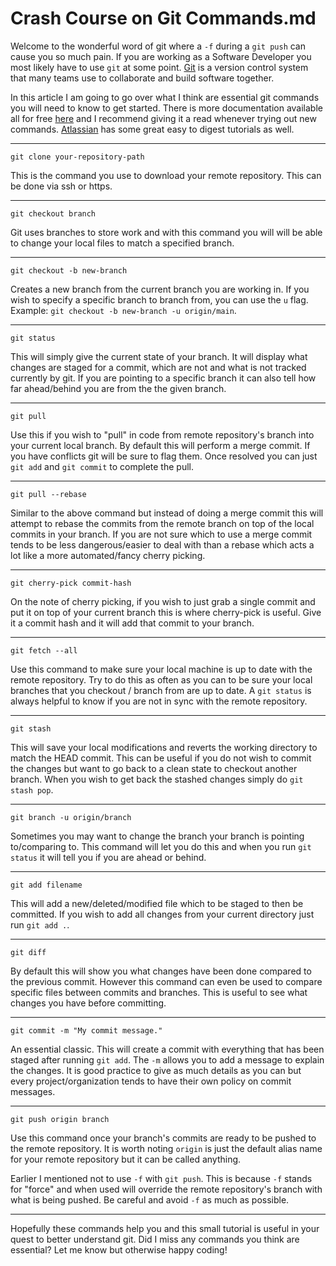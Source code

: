 # Crash Course on Git Commands.md

Welcome to the wonderful word of git where a `-f` during a `git push` can cause you so much pain. If you are working as a Software Developer you most likely have to use `git` at some point. [Git](https://git-scm.com/) is a version control system that many teams use to collaborate and build software together. 

In this article I am going to go over what I think are essential git commands you will need to know to get started. 
There is more documentation available all for free [here](https://git-scm.com/doc) and I recommend giving it a read whenever trying out new commands. [Atlassian](https://www.atlassian.com/git/tutorials/learn-git-with-bitbucket-cloud) has some great easy to digest tutorials as well.  

---

```
git clone your-repository-path
```
This is the command you use to download your remote repository. This can be done via ssh or https. 

---

```
git checkout branch 
```
Git uses branches to store work and with this command you will will be able to change your local files to match a specified branch.

---

```
git checkout -b new-branch
```
Creates a new branch from the current branch you are working in. If you wish to specify a specific branch to branch from, you can use the `u` flag. Example: `git checkout -b new-branch -u origin/main`. 

---

```
git status
```
This will simply give the current state of your branch. It will display what changes are staged for a commit, which are not and what is not tracked currently by git. If you are pointing to a specific branch it can also tell how far ahead/behind you are from the the given branch. 

---

```
git pull 
```
Use this if you wish to "pull" in code from remote repository's branch into your current local branch. By default this will perform a merge commit. If you have conflicts git will be sure to flag them. Once resolved you can just `git add` and `git commit` to complete the pull. 

---

```
git pull --rebase
```
Similar to the above command but instead of doing a merge commit this will attempt to rebase the commits from the remote branch on top of the local commits in your branch. If you are not sure which to use a merge commit tends to be less dangerous/easier to deal with than a rebase which acts a lot like a more automated/fancy cherry picking. 

---

```
git cherry-pick commit-hash
```
On the note of cherry picking, if you wish to just grab a single commit and put it on top of your current branch this is where cherry-pick is useful. Give it a commit hash and it will add that commit to your branch. 

---

```
git fetch --all
```
Use this command to make sure your local machine is up to date with the remote repository. Try to do this as often as you can to be sure your local branches that you checkout / branch from are up to date. A `git status` is always helpful to know if you are not in sync with the remote repository. 

---

```
git stash
```
This will save your local modifications and reverts the working directory to match the HEAD commit. This can be useful if you do not wish to commit the changes but want to go back to a clean state to checkout another branch. When you wish to get back the stashed changes simply do `git stash pop`. 

---

```
git branch -u origin/branch
```
Sometimes you may want to change the branch your branch is pointing to/comparing to. This command will let you do this and when you run `git status` it will tell you if you are ahead or behind. 

---

```
git add filename
```
This will add a new/deleted/modified file which to be staged to then be committed. If you wish to add all changes from your current directory just run `git add .`.  

---

```
git diff
```
By default this will show you what changes have been done compared to the previous commit. However this command can even be used to compare specific files between commits and branches. This is useful to see what changes you have before committing.  

---

```
git commit -m "My commit message."
```
An essential classic. This will create a commit with everything that has been staged after running `git add`. The `-m` allows you to add a message to explain the changes. It is good practice to give as much details as you can but every project/organization tends to have their own policy on commit messages. 

---

```
git push origin branch
```
Use this command once your branch's commits are ready to be pushed to the remote repository. It is worth noting `origin` is just the default alias name for your remote repository but it can be called anything. 

Earlier I mentioned not to use `-f` with `git push`. This is because `-f` stands for "force" and when used will override the remote repository's branch with what is being pushed. Be careful and avoid `-f` as much as possible. 

---

Hopefully these commands help you and this small tutorial is useful in your quest to better understand git. Did I miss any commands you think are essential? Let me know but otherwise happy coding! 

